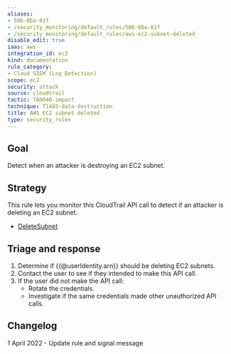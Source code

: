 ```yaml
---
aliases:
- 506-0ba-81f
- /security_monitoring/default_rules/506-0ba-81f
- /security_monitoring/default_rules/aws-ec2-subnet-deleted
disable_edit: true
iaas: aws
integration_id: ec2
kind: documentation
rule_category:
- Cloud SIEM (Log Detection)
scope: ec2
security: attack
source: cloudtrail
tactic: TA0040-impact
technique: T1485-data-destruction
title: AWS EC2 subnet deleted
type: security_rules
---
```


## Goal
Detect when an attacker is destroying an EC2 subnet.

## Strategy
This rule lets you monitor this CloudTrail API call to detect if an attacker is deleting an EC2 subnet.

* [DeleteSubnet][1]

## Triage and response
1. Determine if {{@userIdentity.arn}} should be deleting EC2 subnets.
2. Contact the user to see if they intended to make this API call.
3. If the user did not make the API call:
   * Rotate the credentials.
   * Investigate if the same credentials made other unauthorized API calls.

## Changelog
1 April 2022 - Update rule and signal message

[1]: https://docs.aws.amazon.com/cli/latest/reference/ec2/delete-subnet.html
